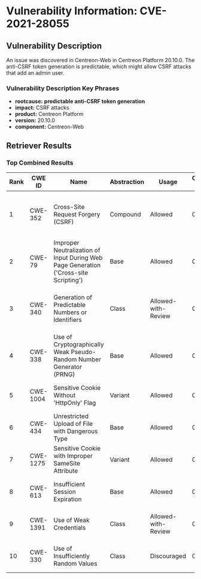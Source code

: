 # Vulnerability Information: CVE-2021-28055

## Vulnerability Description
An issue was discovered in Centreon-Web in Centreon Platform 20.10.0. The anti-CSRF token generation is predictable, which might allow CSRF attacks that add an admin user.

### Vulnerability Description Key Phrases
- **rootcause:** **predictable anti-CSRF token generation**
- **impact:** CSRF attacks
- **product:** Centreon Platform
- **version:** 20.10.0
- **component:** Centreon-Web

## Retriever Results

### Top Combined Results

| Rank | CWE ID | Name | Abstraction | Usage | Combined Score | Retrievers | Individual Scores |
|------|--------|------|-------------|-------|---------------|------------|-------------------|
| 1 | CWE-352 | Cross-Site Request Forgery (CSRF) | Compound | Allowed | 0.4644 | dense, sparse, graph | dense: 0.549, sparse: 0.169, graph: 0.649 |
| 2 | CWE-79 | Improper Neutralization of Input During Web Page Generation ('Cross-site Scripting') | Base | Allowed | 0.3990 | sparse, graph | sparse: 0.158, graph: 0.863 |
| 3 | CWE-340 | Generation of Predictable Numbers or Identifiers | Class | Allowed-with-Review | 0.3652 | dense, sparse, graph | dense: 0.546, sparse: 0.289, graph: 0.512 |
| 4 | CWE-338 | Use of Cryptographically Weak Pseudo-Random Number Generator (PRNG) | Base | Allowed | 0.3552 | sparse, graph | sparse: 0.148, graph: 0.757 |
| 5 | CWE-1004 | Sensitive Cookie Without 'HttpOnly' Flag | Variant | Allowed | 0.3254 | dense, sparse | dense: 0.538, sparse: 0.145 |
| 6 | CWE-434 | Unrestricted Upload of File with Dangerous Type | Base | Allowed | 0.3083 | sparse, graph | sparse: 0.144, graph: 0.631 |
| 7 | CWE-1275 | Sensitive Cookie with Improper SameSite Attribute | Variant | Allowed | 0.3080 | sparse, graph | sparse: 0.128, graph: 0.729 |
| 8 | CWE-613 | Insufficient Session Expiration | Base | Allowed | 0.2746 | sparse, graph | sparse: 0.147, graph: 0.532 |
| 9 | CWE-1391 | Use of Weak Credentials | Class | Allowed-with-Review | 0.2107 | dense, sparse | dense: 0.537, sparse: 0.157 |
| 10 | CWE-330 | Use of Insufficiently Random Values | Class | Discouraged | 0.1576 | dense, sparse | dense: 0.537, sparse: 0.146 |

